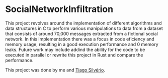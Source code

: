# SocialNetworkInfiltration

This project revolves around the implementation of different algorithms 
and data structures in C to perform various manipulations to data from a 
dataset that consists of around 70,000 messages extracted from a 
fictional social network. In this implementation there was a focus in code 
eficiency and memory usage, resulting in a good execution performance and 
0 memory leaks. Future work may include addind the ability for the code to 
be executed in parallel or rewrite this project in Rust and compare the 
performance.

This project was done by me and [Tiago 
Silvério](https://github.com/tiagosilveriom).
